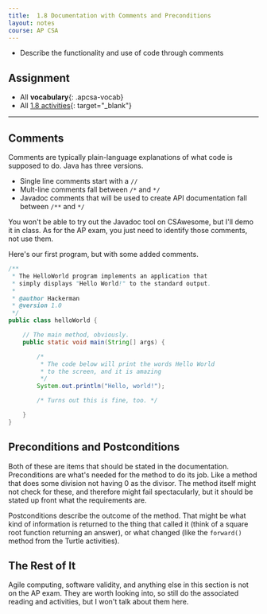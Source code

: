 ```yaml
---
title:  1.8 Documentation with Comments and Preconditions
layout: notes
course: AP CSA
---
```


- Describe the functionality and use of code through comments

## Assignment

- All **vocabulary**{: .apcsa-vocab}
- All [1.8 activities](https://runestone.academy/ns/books/published/manvillehighschool_csawesome2_2526/topic-1-8-comments.html){: target="_blank"}

---

## Comments

Comments are typically plain-language explanations of what code is supposed to do. Java has three versions.

- Single line comments start with a `//`
- Mult-line comments fall between `/*` and `*/`
- Javadoc comments that will be used to create API documentation fall between `/**` and `*/`

You won't be able to try out the Javadoc tool on CSAwesome, but I'll demo it in class. As for the AP exam, you just need to identify those comments, not use them.

Here's our first program, but with some added comments.

```java
/**
 * The HelloWorld program implements an application that
 * simply displays "Hello World!" to the standard output.
 * 
 * @author Hackerman
 * @version 1.0
 */
public class helloWorld {

    // The main method, obviously.
    public static void main(String[] args) {

        /*
         * The code below will print the words Hello World
         * to the screen, and it is amazing
         */
        System.out.println("Hello, world!");

        /* Turns out this is fine, too. */

    }
}
```

## Preconditions and Postconditions

Both of these are items that should be stated in the documentation. Preconditions are what's needed for the method to do its job. Like a method that does some division not having 0 as the divisor. The method itself might not check for these, and therefore might fail spectacularly, but it should be stated up front what the requirements are.

Postconditions describe the outcome of the method. That might be what kind of information is returned to the thing that called it (think of a square root function returning an answer), or what changed (like the `forward()` method from the Turtle activities).

## The Rest of It

Agile computing, software validity, and anything else in this section is not on the AP exam. They are worth looking into, so still do the associated reading and activities, but I won't talk about them here.
